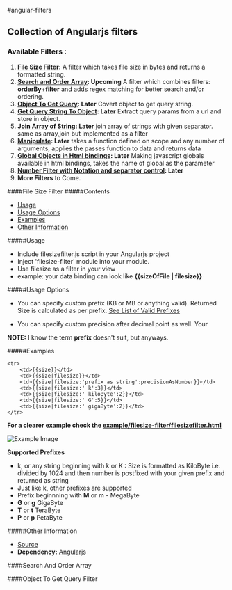 #angular-filters
## Collection of Angularjs filters

### Available Filters :
1. **[File Size Filter](#filesizefilter):** A filter which takes file size in bytes and returns a formatted string.
2. **[Search and Order Array](#searchAndOrderArray): Upcoming** A filter which combines filters: **orderBy**+**filter** and adds regex matching for better search and/or ordering.
3. **[Object To Get Query](#objectToGetQuery): Later** Covert object to get query string.
4. **[Get Query String To Object](#getQueryToObject): Later** Extract query params from a url and store in object.
5. **[Join Array of String](#joinArray): Later** join array of strings with given separator. same as array,join but implemented as a filter
6. **[Manipulate](#manipulate): Later** takes a function defined on scope and any number of arguments, applies the passes function to data and returns data
7. **[Global Objects in Html bindings](#globalObjects): Later** Making javascript globals available in html bindings, takes the name of global as the parameter
8. **[Number Filter with Notation and separator control](): Later**  
9. **More Filters** to Come.

####File Size Filter<a name="filesizefilter"></a>
#####Contents
- [Usage](#filesizefilterUsage)
- [Usage Options](#filesizefilterUsageOptions)
- [Examples](#filesizefilterExamples)
- [Other Information](#filesizefilterOtherInformation)

#####Usage<a name="filesizefilterUsage"></a>
- Include filesizefilter.js script in your Angularjs project
- Inject 'filesize-filter' module into your module.
- Use filesize as a filter in your view
- example: your data binding can look like **{{sizeOfFile | filesize}}**

#####Usage Options<a name="filesizefilterUsageOptions"></a>
- You can specify custom prefix (KB or MB or anything valid). Returned Size is calculated as per prefix. 
[See List of Valid Prefixes](#supportedPrefixes)

- You can specify custom precision after decimal point as well.
Your 

**NOTE:** I know the term **prefix** doesn't suit, but anyways.

#####Examples<a name="filesizefilterExamples"></a>


	<tr>
		<td>{{size}}</td>
		<td>{{size|filesize}}</td>
		<td>{{size|filesize:'prefix as string':precisionAsNumber}}</td>
		<td>{{size|filesize:' k':3}}</td>
		<td>{{size|filesize:' kiloByte':2}}</td>
		<td>{{size|filesize:' G':5}}</td>
		<td>{{size|filesize:' gigaByte':2}}</td>
	</tr>
    
**For a clearer example check the [example/filesize-filter/filesizefilter.html](./example/filesize-filter/filesizefilter.html)**

![Example Image](./example/filesize-filter/ScreenShot.png)

<a name="supportedPrefixes"></a>**Supported Prefixes**

- k, or any string beginning with k or K : Size is formatted as KiloByte i.e. divided by 1024 and then number is postfixed with your given prefix and returned as string
- Just like k, other prefixes are supported 
- Prefix beginnning with **M** or **m** - MegaByte
- **G** or **g** GigaByte
- **T** or **t** TeraByte
- **P** or **p** PetaByte

#####Other Information<a name="filesizefilterOtherInformation"></a>
- [Source](./src/filesizefilter.js)
- **Dependency:** [Angularjs](https://angularjs.org)

####Search And Order Array<a name="searchAndOrderArray"></a>

####Object To Get Query Filter<a name="objectToGetQuery"></a>